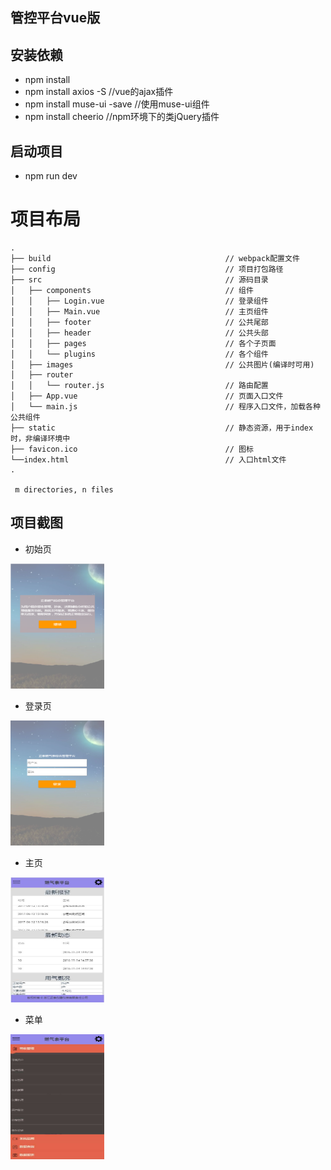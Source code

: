 ## 管控平台vue版

## 安装依赖
* npm install
* npm install axios -S //vue的ajax插件
* npm install muse-ui -save  //使用muse-ui组件
* npm install cheerio	//npm环境下的类jQuery插件

## 启动项目
* npm run dev

# 项目布局

```
.
├── build                                       // webpack配置文件
├── config                                      // 项目打包路径
├── src                                         // 源码目录
│   ├── components                              // 组件
│   │   ├── Login.vue                           // 登录组件
│   │   ├── Main.vue                            // 主页组件
│   │   ├── footer 								// 公共尾部
│   │   ├── header 								// 公共头部
│   │   ├── pages 								// 各个子页面
│   │   └── plugins 							// 各个组件
│   ├── images                                  // 公共图片(编译时可用)
│   ├── router
│   │   └── router.js                           // 路由配置
│   ├── App.vue                                 // 页面入口文件
│   └── main.js                                 // 程序入口文件，加载各种公共组件
├── static                                      // 静态资源，用于index时，非编译环境中
├── favicon.ico                                 // 图标
└──index.html                                  	// 入口html文件
.

 m directories, n files
```

## 项目截图
* 初始页
<img src="https://github.com/joshinrai/Vue-Mobile-Web/blob/master/static/images/index.png" width="150" height="200"/> 

* 登录页
<img src="https://github.com/joshinrai/Vue-Mobile-Web/blob/master/static/images/login.png" width="150" height="200"/> 

* 主页
<img src="https://github.com/joshinrai/Vue-Mobile-Web/blob/master/static/images/main.jpeg" width="150" height="200"/> 


* 菜单
<img src="https://github.com/joshinrai/Vue-Mobile-Web/blob/master/static/images/menu.jpeg" width="150" height="200"/> 
